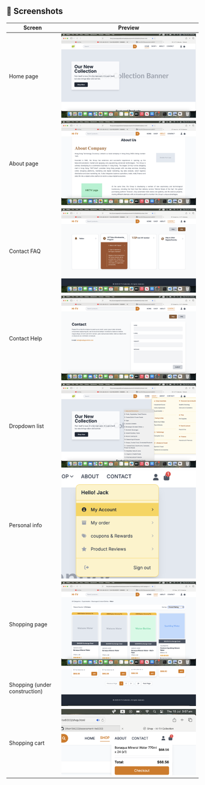 ## 📸 Screenshots

| Screen | Preview |
| ------ | ------- |
| Home page | ![Home page](screenshots/home_page.png) |
| About page | ![About page](screenshots/about_page.png) |
| Contact FAQ | ![Contact – FAQ](screenshots/contact_page_F&A.png) |
| Contact Help | ![Contact – Help](screenshots/contact_page_help.png) |
| Dropdown list | ![Dropdown](screenshots/dropdown_list.png) |
| Personal info | ![Personal info](screenshots/personal_info.png) |
| Shopping page | ![Shop](screenshots/shopping_page.png) |
| Shopping (under construction) | ![Shop under](screenshots/shopping_page_under.png) |
| Shopping cart | ![Cart](screenshots/shopping_cart.png) |
